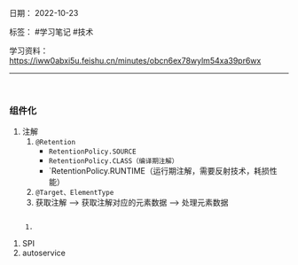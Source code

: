 日期： 2022-10-23

标签： #学习笔记 #技术

学习资料： https://iww0abxi5u.feishu.cn/minutes/obcn6ex78wylm54xa39pr6wx


---
<br>

### 组件化
1. 注解
	1. `@Retention`
		- `RetentionPolicy.SOURCE`
		- `RetentionPolicy.CLASS（编译期注解）`
		- `RetentionPolicy.RUNTIME（运行期注解，需要反射技术，耗损性能）
	2. `@Target、ElementType`
	3. 获取注解 --> 获取注解对应的元素数据 --> 处理元素数据
```java

```

		1. 
1. SPI
2. autoservice